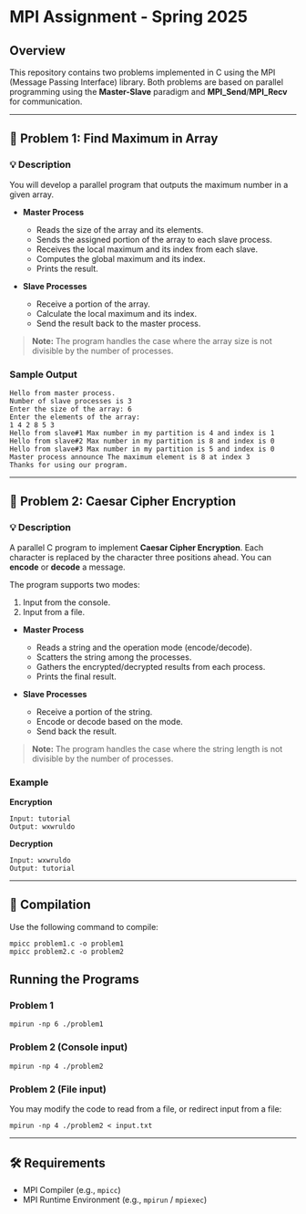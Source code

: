 # MPI Assignment - Spring 2025

## Overview
This repository contains two problems implemented in C using the MPI (Message Passing Interface) library. Both problems are based on parallel programming using the **Master-Slave** paradigm and **MPI_Send**/**MPI_Recv** for communication.

---

## 📂 Problem 1: Find Maximum in Array

### 💡 Description
You will develop a parallel program that outputs the maximum number in a given array.

- **Master Process**
  - Reads the size of the array and its elements.
  - Sends the assigned portion of the array to each slave process.
  - Receives the local maximum and its index from each slave.
  - Computes the global maximum and its index.
  - Prints the result.

- **Slave Processes**
  - Receive a portion of the array.
  - Calculate the local maximum and its index.
  - Send the result back to the master process.

> **Note:** The program handles the case where the array size is not divisible by the number of processes.

### Sample Output
```
Hello from master process.
Number of slave processes is 3
Enter the size of the array: 6
Enter the elements of the array:
1 4 2 8 5 3
Hello from slave#1 Max number in my partition is 4 and index is 1
Hello from slave#2 Max number in my partition is 8 and index is 0
Hello from slave#3 Max number in my partition is 5 and index is 0
Master process announce The maximum element is 8 at index 3
Thanks for using our program.
```

---

## 📂 Problem 2: Caesar Cipher Encryption

### 💡 Description
A parallel C program to implement **Caesar Cipher Encryption**. Each character is replaced by the character three positions ahead. You can **encode** or **decode** a message.

The program supports two modes:
1. Input from the console.
2. Input from a file.

- **Master Process**
  - Reads a string and the operation mode (encode/decode).
  - Scatters the string among the processes.
  - Gathers the encrypted/decrypted results from each process.
  - Prints the final result.

- **Slave Processes**
  - Receive a portion of the string.
  - Encode or decode based on the mode.
  - Send back the result.

> **Note:** The program handles the case where the string length is not divisible by the number of processes.

### Example
**Encryption**
```
Input: tutorial
Output: wxwruldo
```

**Decryption**
```
Input: wxwruldo
Output: tutorial
```

---

## 🚀 Compilation
Use the following command to compile:
```
mpicc problem1.c -o problem1
mpicc problem2.c -o problem2
```

## Running the Programs
### Problem 1
```
mpirun -np 6 ./problem1
```

### Problem 2 (Console input)
```
mpirun -np 4 ./problem2
```

### Problem 2 (File input)
You may modify the code to read from a file, or redirect input from a file:
```
mpirun -np 4 ./problem2 < input.txt
```

---

## 🛠️ Requirements

- MPI Compiler (e.g., `mpicc`)
- MPI Runtime Environment (e.g., `mpirun` / `mpiexec`)
